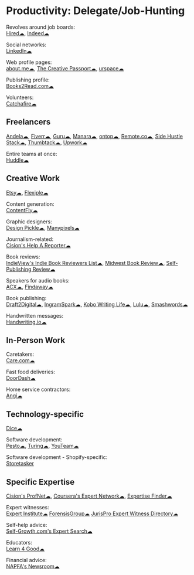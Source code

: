 # Productivity: Delegate/Job-Hunting

Revolves around job boards:  
[Hired☁](https://hired.com/),
[Indeed☁](https://www.indeed.com/)

Social networks:  
[LinkedIn☁](https://linkedin.com)

Web profile pages:  
[about.me☁](https://about.me),
[The Creative Passport☁](https://www.creativepassport.net/),
[urspace☁](https://urspace.io/)

Publishing profile:  
[Books2Read.com☁](https://books2read.com/)

Volunteers:  
[Catchafire☁](https://www.catchafire.org)

## Freelancers

[Andela☁](https://andela.com/),
[Fiverr☁](https://www.fiverr.com/),
[Guru☁](https://www.guru.com/),
[Manara☁](https://www.manara.tech/),
[ontop☁](https://www.ontop.ai/),
[Remote.co☁](https://remote.co/),
[Side Hustle Stack☁](https://sidehustlestack.co),
[Thumbtack☁](https://www.thumbtack.com/),
[Upwork☁](https://www.upwork.com/)

Entire teams at once:  
[Huddle☁](https://www.huddle.works/)

## Creative Work

[Etsy☁](https://www.etsy.com/),
[Flexiple☁](https://flexiple.com/)

Content generation:  
[ContentFly☁](https://contentfly.com/)

Graphic designers:  
[Design Pickle☁](https://designpickle.com/),
[Manypixels☁](https://www.manypixels.co/)

Journalism-related:  
[Cision's Help A Reporter☁](https://www.helpareporter.com/)

Book reviews:  
[IndieView's Indie Book Reviewers List☁](https://www.theindieview.com/indie-reviewers/),
[Midwest Book Review☁](https://www.midwestbookreview.com/get_rev.htm),
[Self-Publishing Review☁](https://www.selfpublishingreview.com/)

Speakers for audio books:  
[ACX☁](https://www.acx.com/),
[Findaway☁](https://findaway.com/authors/)

Book publishing:  
[Draft2Digital☁](https://draft2digital.com/),
[IngramSpark☁](https://www.ingramspark.com/),
[Kobo Writing Life☁](https://www.kobo.com/us/en/p/writinglife),
[Lulu☁](https://www.lulu.com/),
[Smashwords☁](https://www.smashwords.com/)

Handwritten messages:  
[Handwriting.io☁](https://handwriting.io/)

## In-Person Work

Caretakers:  
[Care.com☁](https://www.care.com/)

Fast food deliveries:  
[DoorDash☁](https://www.doordash.com/)

Home service contractors:  
[Angi☁](https://www.angi.com/)

## Technology-specific

[Dice☁](https://www.dice.com/)

Software development:  
[Pesto☁](https://pesto.tech/),
[Turing☁](https://turing.com/),
[YouTeam☁](https://youteam.io/)

Software development - Shopify-specific:  
[Storetasker](https://www.storetasker.com/)

## Specific Expertise

[Cision's ProfNet☁](https://profnet.prnewswire.com/profnethome/what-is-profnet.aspx),
[Coursera's Expert Network☁](https://experts.coursera.org/),
[Expertise Finder☁](https://expertisefinder.com/)

Expert witnesses:  
[Expert Institute☁](https://www.expertinstitute.com/)
[ForensisGroup☁](https://www.forensisgroup.com/)
[JurisPro Expert Witness Directory☁](https://www.jurispro.com/)

Self-help advice:  
[Self-Growth.com's Expert Search☁](https://www.selfgrowth.com/experts.html)

Educators:  
[Learn 4 Good☁](https://www.learn4good.com/)

Financial advice:  
[NAPFA's Newsroom☁](https://www.napfa.org/newsroom)
